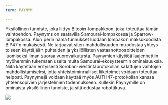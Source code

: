 ```yaml
---
term: PAYNYM

---
```

Yksilöllinen tunniste, joka liittyy Bitcoin-lompakkoon, joka toteuttaa tämän vaihtoehdon. Paynyms on saatavilla Samourai-lompakossa ja Sparrow-lompakossa. Alun perin nämä tunnukset luodaan lompakon maksukoodista BIP47:n mukaisesti. Ne tarjoavat siten mahdollisuuden muodostaa yhteys toiseen käyttäjään puhtaiden ja yksilöllisten vastaanottoosoitteiden luomiseksi ilman suoraa vuorovaikutusta. Paynymien käyttöä laajennettiin myöhemmin tukemaan useita muita Samourai-ekosysteemin ominaisuuksia. Niitä käytetään erityisesti Soroban-viestintäprotokollan salattujen vaihtojen mahdollistamiseksi, jotta yhteistoiminnalliset liiketoimet voidaan toteuttaa helposti. Paynymejä voidaan käyttää myös AUTH47-protokollan kanssa yhteensopivien järjestelmien todennukseen. Kullekin Paynymille on ominaista yksilöllinen tunniste, ja sitä edustaa robottikuva.

![](../../dictionnaire/assets/37.webp)